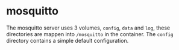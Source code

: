 # mosquitto

The mosquitto server uses 3 volumes, `config`, `data` and `log`, these 
directories are mappen into `/mosquitto` in the container. The `config`
directory contains a simple default configuration.
